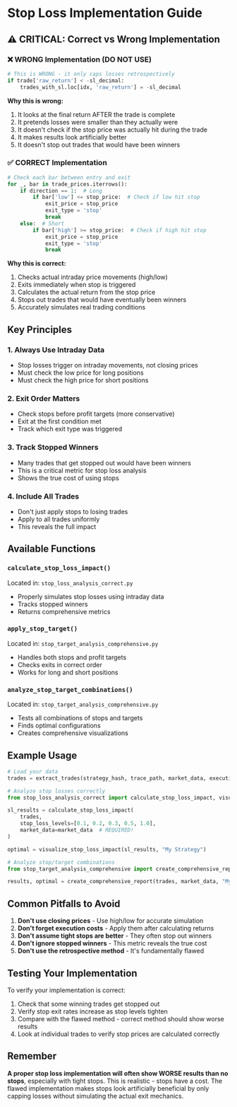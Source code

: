 # Stop Loss Implementation Guide

## ⚠️ CRITICAL: Correct vs Wrong Implementation

### ❌ WRONG Implementation (DO NOT USE)

```python
# This is WRONG - it only caps losses retrospectively
if trade['raw_return'] < -sl_decimal:
    trades_with_sl.loc[idx, 'raw_return'] = -sl_decimal
```

**Why this is wrong:**
1. It looks at the final return AFTER the trade is complete
2. It pretends losses were smaller than they actually were
3. It doesn't check if the stop price was actually hit during the trade
4. It makes results look artificially better
5. It doesn't stop out trades that would have been winners

### ✅ CORRECT Implementation

```python
# Check each bar between entry and exit
for _, bar in trade_prices.iterrows():
    if direction == 1:  # Long
        if bar['low'] <= stop_price:  # Check if low hit stop
            exit_price = stop_price
            exit_type = 'stop'
            break
    else:  # Short
        if bar['high'] >= stop_price:  # Check if high hit stop
            exit_price = stop_price
            exit_type = 'stop'
            break
```

**Why this is correct:**
1. Checks actual intraday price movements (high/low)
2. Exits immediately when stop is triggered
3. Calculates the actual return from the stop price
4. Stops out trades that would have eventually been winners
5. Accurately simulates real trading conditions

## Key Principles

### 1. Always Use Intraday Data
- Stop losses trigger on intraday movements, not closing prices
- Must check the low price for long positions
- Must check the high price for short positions

### 2. Exit Order Matters
- Check stops before profit targets (more conservative)
- Exit at the first condition met
- Track which exit type was triggered

### 3. Track Stopped Winners
- Many trades that get stopped out would have been winners
- This is a critical metric for stop loss analysis
- Shows the true cost of using stops

### 4. Include All Trades
- Don't just apply stops to losing trades
- Apply to all trades uniformly
- This reveals the full impact

## Available Functions

### `calculate_stop_loss_impact()`
Located in: `stop_loss_analysis_correct.py`
- Properly simulates stop losses using intraday data
- Tracks stopped winners
- Returns comprehensive metrics

### `apply_stop_target()`
Located in: `stop_target_analysis_comprehensive.py`
- Handles both stops and profit targets
- Checks exits in correct order
- Works for long and short positions

### `analyze_stop_target_combinations()`
Located in: `stop_target_analysis_comprehensive.py`
- Tests all combinations of stops and targets
- Finds optimal configurations
- Creates comprehensive visualizations

## Example Usage

```python
# Load your data
trades = extract_trades(strategy_hash, trace_path, market_data, execution_cost_bps=1.0)

# Analyze stop losses correctly
from stop_loss_analysis_correct import calculate_stop_loss_impact, visualize_stop_loss_impact

sl_results = calculate_stop_loss_impact(
    trades, 
    stop_loss_levels=[0.1, 0.2, 0.3, 0.5, 1.0],
    market_data=market_data  # REQUIRED!
)

optimal = visualize_stop_loss_impact(sl_results, "My Strategy")

# Analyze stop/target combinations
from stop_target_analysis_comprehensive import create_comprehensive_report

results, optimal = create_comprehensive_report(trades, market_data, "My Strategy")
```

## Common Pitfalls to Avoid

1. **Don't use closing prices** - Use high/low for accurate simulation
2. **Don't forget execution costs** - Apply them after calculating returns
3. **Don't assume tight stops are better** - They often stop out winners
4. **Don't ignore stopped winners** - This metric reveals the true cost
5. **Don't use the retrospective method** - It's fundamentally flawed

## Testing Your Implementation

To verify your implementation is correct:

1. Check that some winning trades get stopped out
2. Verify stop exit rates increase as stop levels tighten
3. Compare with the flawed method - correct method should show worse results
4. Look at individual trades to verify stop prices are calculated correctly

## Remember

**A proper stop loss implementation will often show WORSE results than no stops**, especially with tight stops. This is realistic - stops have a cost. The flawed implementation makes stops look artificially beneficial by only capping losses without simulating the actual exit mechanics.